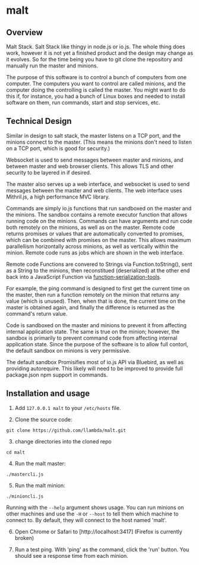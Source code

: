 # malt

## Overview

Malt Stack. Salt Stack like thingy in node.js or io.js. The whole thing does work, however it is not yet a finished product and the design may change as it evolves. So for the time being you have to git clone the repository and manually run the master and minions.

The purpose of this software is to control a bunch of computers from one computer. The computers you want to control are called minions, and the computer doing the controlling is called the master. You might want to do this if, for instance, you had a bunch of Linux boxes and needed to install software on them, run commands, start and stop services, etc.

## Technical Design

Similar in design to salt stack, the master listens on a TCP port, and the minions connect to the master. (This means the minions don't need to listen on a TCP port, which is good for security.)

Websocket is used to send messages between master and minions, and between master and web browser clients. This allows TLS and other security to be layered in if desired.

The master also serves up a web interface, and websocket is used to send messages between the master and web clients. The web interface uses Mithril.js, a high performance MVC library.

Commands are simply io.js functions that run sandboxed on the master and the minions. The sandbox contains a remote executor function that allows running code on the minions. Commands can have arguments and run code both remotely on the minions, as well as on the master. Remote code returns promises or values that are automatically converted to promises, which can be combined with promises on the master. This allows maximum parallellism horizontally across minions, as well as vertically within the minion. Remote code runs as jobs which are shown in the web interface.

Remote code Functions are convered to Strings via Function.toString(), sent as a String to the minions, then reconstitued (deserialized) at the other end back into a JavaScript Function via [function-serialization-tools](https://www.npmjs.com/package/function-serialization-tools).

For example, the ping command is designed to first get the current time on the master, then run a function remotely on the minion that returns any value (which is unused). Then, when that is done, the current time on the master is obtained again, and finally the difference is returned as the command's return value.

Code is sandboxed on the master and minions to prevent it from affecting internal application state. The same is true on the minion; however, the sandbox is primarily to prevent command code from affecting internal application state. Since the purpose of the software is to allow full contorl, the default sandbox on minions is very permissive. 

The default sandbox Promisifies most of io.js API via Bluebird, as well as providing autorequire. This likely will need to be improved to provide full package.json npm support in commands.

## Installation and usage

1. Add ```127.0.0.1 malt``` to your ```/etc/hosts``` file.

2. Clone the source code:

  ```git clone https://github.com/llambda/malt.git```
  
3. change directories into the cloned repo

  ```cd malt```
  
4. Run the malt master:

  ```
  ./mastercli.js
  ```
  
5. Run the malt minion:

  ```
  ./minioncli.js
  ```

  Running with the ```--help``` argument shows usage. You can run minions on other machines and use the ```-H``` or ```--host``` to tell them which machine to connect to. By default, they will connect to the host named 'malt'.
  
6. Open Chrome or Safari to [http://localhost:3417]
  (Firefox is currently broken)

7. Run a test ping. With 'ping' as the command, click the 'run' button. You should see a response time from each minion.



